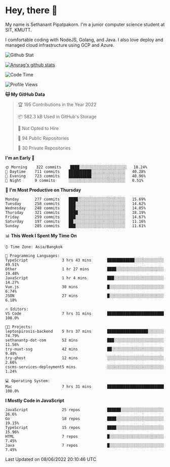 # Hey, there 🙌
My name is Sethanant Pipatpakorn. I'm a junior computer science student at SIT, KMUTT.

I comfortable coding with NodeJS, Golang, and Java. I also love deploy and managed cloud infrastructure using GCP and Azure.

![Github Stat](https://github-profile-summary-cards.vercel.app/api/cards/profile-details?username=thetkpark&theme=dracula)

[![Anurag's github stats](https://github-readme-stats.vercel.app/api?username=thetkpark&count_private=true&show_icons=true&theme=tokyonight)](https://github.com/anuraghazra/github-readme-stats)

<!--START_SECTION:waka-->
![Code Time](http://img.shields.io/badge/Code%20Time-0%20secs-blue)

![Profile Views](http://img.shields.io/badge/Profile%20Views-14-blue)

**🐱 My GitHub Data** 

> 🏆 195 Contributions in the Year 2022
 > 
> 📦 582.3 kB Used in GitHub's Storage 
 > 
> 🚫 Not Opted to Hire
 > 
> 📜 94 Public Repositories 
 > 
> 🔑 30 Private Repositories  
 > 
**I'm an Early 🐤** 

```text
🌞 Morning    322 commits    ████░░░░░░░░░░░░░░░░░░░░░   18.24% 
🌆 Daytime    711 commits    ██████████░░░░░░░░░░░░░░░   40.28% 
🌃 Evening    723 commits    ██████████░░░░░░░░░░░░░░░   40.96% 
🌙 Night      9 commits      ░░░░░░░░░░░░░░░░░░░░░░░░░   0.51%

```
📅 **I'm Most Productive on Thursday** 

```text
Monday       277 commits    ████░░░░░░░░░░░░░░░░░░░░░   15.69% 
Tuesday      258 commits    ███░░░░░░░░░░░░░░░░░░░░░░   14.62% 
Wednesday    248 commits    ███░░░░░░░░░░░░░░░░░░░░░░   14.05% 
Thursday     321 commits    ████░░░░░░░░░░░░░░░░░░░░░   18.19% 
Friday       259 commits    ███░░░░░░░░░░░░░░░░░░░░░░   14.67% 
Saturday     197 commits    ██░░░░░░░░░░░░░░░░░░░░░░░   11.16% 
Sunday       205 commits    ███░░░░░░░░░░░░░░░░░░░░░░   11.61%

```


📊 **This Week I Spent My Time On** 

```text
⌚︎ Time Zone: Asia/Bangkok

💬 Programming Languages: 
TypeScript               3 hrs 43 mins       ████████████░░░░░░░░░░░░░   49.51% 
Other                    1 hr 27 mins        ████░░░░░░░░░░░░░░░░░░░░░   19.48% 
JavaScript               1 hr 4 mins         ███░░░░░░░░░░░░░░░░░░░░░░   14.27% 
Vue.js                   30 mins             █░░░░░░░░░░░░░░░░░░░░░░░░   6.74% 
JSON                     27 mins             █░░░░░░░░░░░░░░░░░░░░░░░░   6.18%

🔥 Editors: 
VS Code                  7 hrs 31 mins       █████████████████████████   100.0%

🐱‍💻 Projects: 
leptospirosis-backend    5 hrs 37 mins       ██████████████████░░░░░░░   74.79% 
sethanantp-dot-com       52 mins             ███░░░░░░░░░░░░░░░░░░░░░░   11.56% 
try-nuxt-ssg             42 mins             ██░░░░░░░░░░░░░░░░░░░░░░░   9.48% 
try-ghost                12 mins             ░░░░░░░░░░░░░░░░░░░░░░░░░   2.66% 
cscms-services-deployment5 mins              ░░░░░░░░░░░░░░░░░░░░░░░░░   1.24%

💻 Operating System: 
Mac                      7 hrs 31 mins       █████████████████████████   100.0%

```

**I Mostly Code in JavaScript** 

```text
JavaScript               25 repos            ██████░░░░░░░░░░░░░░░░░░░   26.6% 
Go                       18 repos            ████░░░░░░░░░░░░░░░░░░░░░   19.15% 
TypeScript               15 repos            ████░░░░░░░░░░░░░░░░░░░░░   15.96% 
HTML                     7 repos             █░░░░░░░░░░░░░░░░░░░░░░░░   7.45% 
Java                     7 repos             █░░░░░░░░░░░░░░░░░░░░░░░░   7.45%

```



 Last Updated on 08/06/2022 20:10:46 UTC
<!--END_SECTION:waka-->
